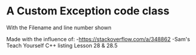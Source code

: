 # A Custom Exception code class

With the Filename and line number shown

Made with the influence of:
-https://stackoverflow.com/a/348862
-Sam's Teach Yourself C++ listing Lesson 28 & 28.5